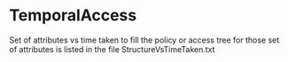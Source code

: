 # TemporalAccess

Set of attributes vs time taken to fill the policy or access tree for those set of attributes is listed in the file StructureVsTimeTaken.txt
